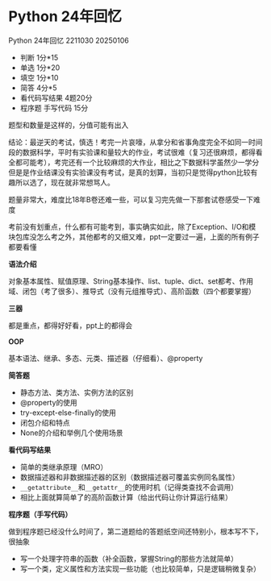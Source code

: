 # Python  24年回忆

Python  24年回忆  2211030  20250106

- 判断  1分*15
- 单选  1分*20
- 填空  1分*10
- 简答  4分*5
- 看代码写结果  4题20分
- 程序题  手写代码  15分

题型和数量是这样的，分值可能有出入

结论：最逆天的考试，慎选！考完一片哀嚎，从拿分和省事角度完全不如同一时间段的数据科学，平时有实验课和量较大的作业，考试很难（复习还很麻烦，都得看全都可能考），考完还有一个比较麻烦的大作业，相比之下数据科学虽然少一学分但是是作业结课没有实验课没有考试，是真的划算，当初只是觉得python比较有趣所以选了，现在就非常想骂人。

题量非常大，难度比18年B卷还难一些，可以复习完先做一下那套试卷感受一下难度

考前没有划重点，什么都有可能考到，事实确实如此，除了Exception、I/O和模块包库没怎么考之外，其他都考的又细又难，ppt一定要过一遍，上面的所有例子都要看懂

**语法介绍**

对象基本属性、赋值原理、String基本操作、list、tuple、dict、set都考、作用域、闭包（考了很多）、推导式（没有元组推导式）、高阶函数（四个都要掌握）

**三器**

都是重点，都得好好看，ppt上的都得会

**OOP**

基本语法、继承、多态、元类、描述器（仔细看）、@property

**简答题**

- 静态方法、类方法、实例方法的区别
- @property的使用
- try-except-else-finally的使用
- 闭包介绍和特点
- None的介绍和举例几个使用场景

**看代码写结果**

- 简单的类继承原理（MRO）
- 数据描述器和非数据描述器的区别（数据描述器可覆盖实例同名属性）
- `__getattribute__`和`__getattr__`的使用时机（记得类查找不会调用）
- 相比上面就算简单了的高阶函数计算（给出代码让你计算运行结果）

**程序题（手写代码）**

做到程序题已经没什么时间了，第二道题给的答题纸空间还特别小，根本写不下，很抽象

- 写一个处理字符串的函数（补全函数，掌握String的那些方法就简单）
- 写一个类，定义属性和方法实现一些功能（也比较简单，只是逻辑稍微复杂）